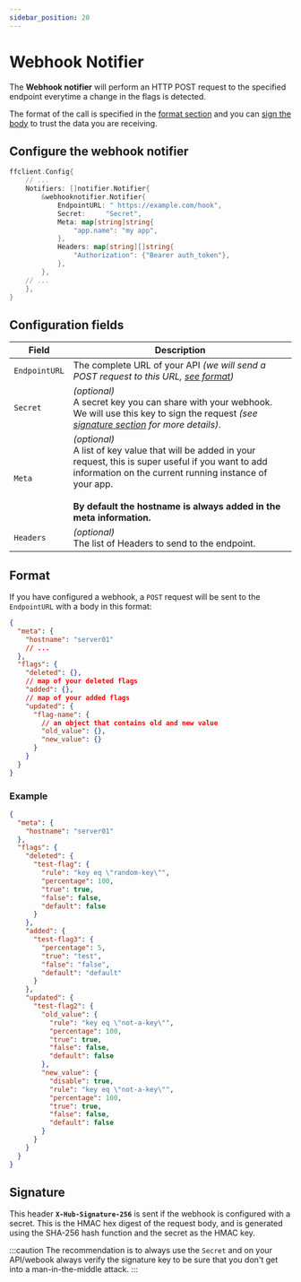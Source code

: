 ```yaml
---
sidebar_position: 20
---
```


# Webhook Notifier

The **Webhook notifier** will perform an HTTP POST request to the specified endpoint everytime a change in the flags is
detected.

The format of the call is specified in the [format section](#format) and you can [sign the body](#signature) to trust
the data you are receiving.

## Configure the webhook notifier

```go
ffclient.Config{
    // ...
    Notifiers: []notifier.Notifier{
        &webhooknotifier.Notifier{
            EndpointURL: " https://example.com/hook",
            Secret:     "Secret",
            Meta: map[string]string{
                "app.name": "my app",
            },
            Headers: map[string][]string{
                "Authorization": {"Bearer auth_token"},
            },
        },
    // ...
    },
}
```

## Configuration fields

| Field         | Description                                                                                                                                                                                                                                             |
|---------------|---------------------------------------------------------------------------------------------------------------------------------------------------------------------------------------------------------------------------------------------------------|
| `EndpointURL` | The complete URL of your API *(we will send a POST request to this URL, [see format](#format))*                                                                                                                                                         |
| `Secret`      | *(optional)*<br/>A secret key you can share with your webhook. We will use this key to sign the request *(see [signature section](#signature) for more details)*.                                                                                       |
| `Meta`        | *(optional)*<br/>A list of key value that will be added in your request, this is super useful if you want to add information on the current running instance of your app.<br/><br/>**By default the hostname is always added in the meta information.** |
| `Headers`     | *(optional)*<br/> The list of Headers to send to the endpoint.                                                                                                                                                                                          |

## Format

If you have configured a webhook, a `POST` request will be sent to the `EndpointURL` with a body in this format:

```json
{
  "meta": {
    "hostname": "server01"
    // ...
  },
  "flags": {
    "deleted": {},
    // map of your deleted flags
    "added": {},
    // map of your added flags
    "updated": {
      "flag-name": {
        // an object that contains old and new value
        "old_value": {},
        "new_value": {}
      }
    }
  }
}
```

### Example

```json
{
  "meta": {
    "hostname": "server01"
  },
  "flags": {
    "deleted": {
      "test-flag": {
        "rule": "key eq \"random-key\"",
        "percentage": 100,
        "true": true,
        "false": false,
        "default": false
      }
    },
    "added": {
      "test-flag3": {
        "percentage": 5,
        "true": "test",
        "false": "false",
        "default": "default"
      }
    },
    "updated": {
      "test-flag2": {
        "old_value": {
          "rule": "key eq \"not-a-key\"",
          "percentage": 100,
          "true": true,
          "false": false,
          "default": false
        },
        "new_value": {
          "disable": true,
          "rule": "key eq \"not-a-key\"",
          "percentage": 100,
          "true": true,
          "false": false,
          "default": false
        }
      }
    }
  }
}
```

## Signature

This header **`X-Hub-Signature-256`** is sent if the webhook is configured with a secret. This is the HMAC hex digest of
the request body, and is generated using the SHA-256 hash function and the secret as the HMAC key.

:::caution
The recommendation is to always use the `Secret` and on your API/webook always verify the signature key to be sure that
you don't get into a man-in-the-middle attack.
:::
